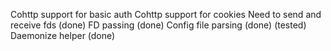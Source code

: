 
Cohttp support for basic auth
Cohttp support for cookies
Need to send and receive fds (done)
FD passing (done)
Config file parsing (done) (tested)
Daemonize helper (done)
